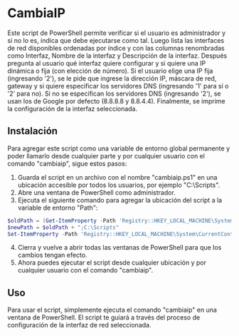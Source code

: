 # CambiaIP

Este script de PowerShell permite verificar si el usuario es administrador y si no lo es, indica que debe ejecutarse como tal. Luego lista las interfaces de red disponibles ordenadas por índice y con las columnas renombradas como Interfaz, Nombre de la interfaz y Descripción de la interfaz. Después pregunta al usuario qué interfaz quiere configurar y si quiere una IP dinámica o fija (con elección de número). Si el usuario elige una IP fija (ingresando '2'), se le pide que ingrese la dirección IP, máscara de red, gateway y si quiere especificar los servidores DNS (ingresando '1' para sí o '2' para no). Si no se especifican los servidores DNS (ingresando '2'), se usan los de Google por defecto (8.8.8.8 y 8.8.4.4). Finalmente, se imprime la configuración de la interfaz seleccionada.

## Instalación

Para agregar este script como una variable de entorno global permanente y poder llamarlo desde cualquier parte y por cualquier usuario con el comando "cambiaip", sigue estos pasos:

1. Guarda el script en un archivo con el nombre "cambiaip.ps1" en una ubicación accesible por todos los usuarios, por ejemplo "C:\Scripts".
2. Abre una ventana de PowerShell como administrador.
3. Ejecuta el siguiente comando para agregar la ubicación del script a la variable de entorno "Path":
```PowerShell
$oldPath = (Get-ItemProperty -Path 'Registry::HKEY_LOCAL_MACHINE\System\CurrentControlSet\Control\Session Manager\Environment' -Name PATH).Path
$newPath = $oldPath + ";C:\Scripts"
Set-ItemProperty -Path 'Registry::HKEY_LOCAL_MACHINE\System\CurrentControlSet\Control\Session Manager\Environment' -Name PATH -Value $newPath
```
4. Cierra y vuelve a abrir todas las ventanas de PowerShell para que los cambios tengan efecto.
5. Ahora puedes ejecutar el script desde cualquier ubicación y por cualquier usuario con el comando "cambiaip".

## Uso

Para usar el script, simplemente ejecuta el comando "cambiaip" en una ventana de PowerShell. El script te guiará a través del proceso de configuración de la interfaz de red seleccionada.
